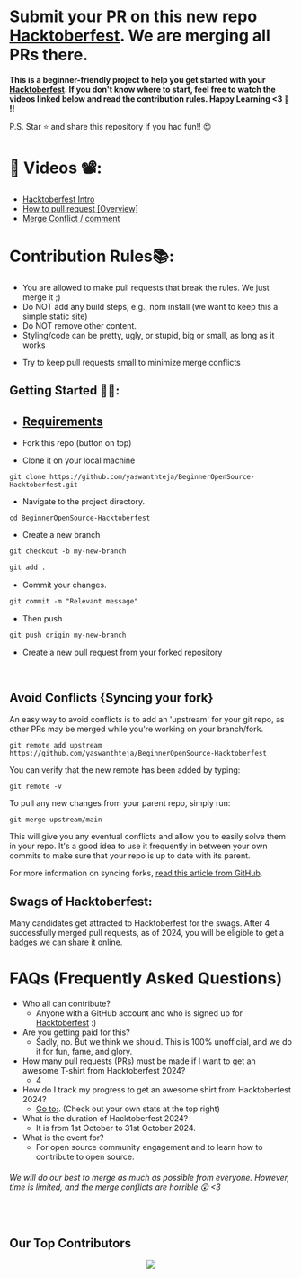 



# Submit your PR on this new repo [Hacktoberfest](https://github.com/yaswanthteja/BeginnerOpenSource-Hacktoberfest). We are merging all PRs there.


**This is a beginner-friendly project to help you get started with your [Hacktoberfest](https://hacktoberfest.digitalocean.com/). If you don't know where to start, feel free to watch the videos linked below and read the contribution rules. Happy Learning <3 💙 !!**

P.S. Star ⭐ and share this repository if you had fun!! 😍


# 📌 Videos 📽️:

- [Hacktoberfest Intro](https://www.youtube.com/watch?v=mq_FIHdxmIk)
- [How to pull request [Overview]](https://youtu.be/DIj2q02gvKs)
- [Merge Conflict / comment](https://youtu.be/zOx5PJTY8CI)

# Contribution Rules📚:

- You are allowed to make pull requests that break the rules. We just merge it ;)
- Do NOT add any build steps, e.g., npm install (we want to keep this a simple static site)
- Do NOT remove other content.
- Styling/code can be pretty, ugly, or stupid, big or small, as long as it works
<!-- - Add your name to the contributorsList file. -->
- Try to keep pull requests small to minimize merge conflicts

## Getting Started 🤩🤗:

- ## [Requirements](https://github.com/yaswanthteja/BeginnerOpenSource-Hacktoberfest/blob/main/CONTRIBUTING.md)





- Fork this repo (button on top)
- Clone it on your local machine

```terminal
git clone https://github.com/yaswanthteja/BeginnerOpenSource-Hacktoberfest.git
```

- Navigate to the project directory.

```terminal
cd BeginnerOpenSource-Hacktoberfest
```

- Create a new branch

```markdown
git checkout -b my-new-branch
```

<!--- - Add your name to `contributors/contributorsList.js`. -->

```markdown
git add .
```

- Commit your changes.

```markdown
git commit -m "Relevant message"
```

- Then push

```markdown
git push origin my-new-branch
```

- Create a new pull request from your forked repository

<br>

## Avoid Conflicts {Syncing your fork}

An easy way to avoid conflicts is to add an 'upstream' for your git repo, as other PRs may be merged while you're working on your branch/fork.   

```terminal
git remote add upstream https://github.com/yaswanthteja/BeginnerOpenSource-Hacktoberfest
```

You can verify that the new remote has been added by typing:

```terminal
git remote -v
```

To pull any new changes from your parent repo, simply run:

```terminal
git merge upstream/main
```

This will give you any eventual conflicts and allow you to easily solve them in your repo. It's a good idea to use it frequently in between your own commits to make sure that your repo is up to date with its parent.

For more information on syncing forks, [read this article from GitHub](https://help.github.com/articles/syncing-a-fork/).

## Swags of Hacktoberfest:

Many candidates get attracted to Hacktoberfest for the swags. After 4 successfully merged pull requests, as of 2024, you will be eligible to get a badges we can share it online.



# FAQs (Frequently Asked Questions)

- Who all can contribute?
  - Anyone with a GitHub account and who is signed up for [Hacktoberfest](https://hacktoberfest.digitalocean.com/) :)
- Are you getting paid for this?
  - Sadly, no. But we think we should. This is 100% unofficial, and we do it for fun, fame, and glory.
- How many pull requests (PRs) must be made if I want to get an awesome T-shirt from Hacktoberfest 2024?
  - 4
- How do I track my progress to get an awesome shirt from Hacktoberfest 2024?
  - [Go to:](https://hacktoberfest.digitalocean.com/profile/). (Check out your own stats at the top right)
- What is the duration of Hacktoberfest 2024?
  - It is from 1st October to 31st October 2024.
- What is the event for?
  - For open source community engagement and to learn how to contribute to open source.

###### *We will do our best to merge as much as possible from everyone. However, time is limited, and the merge conflicts are horrible :astonished: <3*
<br>

## Our Top Contributors 

<p align="center"><a href="https://github.com/yaswanthteja/BeginnerOpenSource-Hacktoberfest/graphs/contributors">
  <img src="https://contrib.rocks/image?repo=yaswanthteja/BeginnerOpenSource-Hacktoberfest" max={1000} columns={100} anon={1}/>
</a></p>
